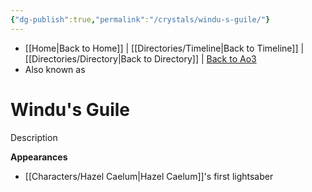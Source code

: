 ```yaml
---
{"dg-publish":true,"permalink":"/crystals/windu-s-guile/"}
---
```


- [[Home\|Back to Home]] | [[Directories/Timeline\|Back to Timeline]] | [[Directories/Directory\|Back to Directory]] | [Back to Ao3](https://archiveofourown.org/works/19334440/chapters/45992584)
- Also known as 

# Windu's Guile
Description

**Appearances**
- [[Characters/Hazel Caelum\|Hazel Caelum]]'s first lightsaber